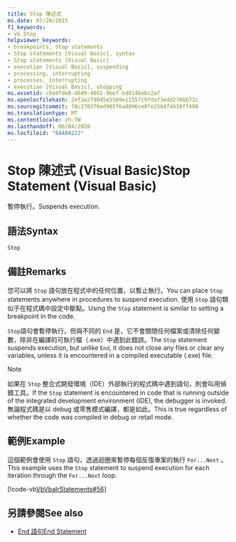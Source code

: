 ```yaml
---
title: Stop 陳述式
ms.date: 07/20/2015
f1_keywords:
- vb.Stop
helpviewer_keywords:
- breakpoints, Stop statements
- Stop statements [Visual Basic], syntax
- Stop statements [Visual Basic]
- execution [Visual Basic], suspending
- processing, interrupting
- processes, interrupting
- execution [Visual Basic], stopping
ms.assetid: c9a9fde0-d649-4662-9bef-bd0146ebc2a7
ms.openlocfilehash: 2ef1e2f9045e5509e11557c9fdaf3edd2786b72c
ms.sourcegitcommit: f8c270376ed905f6a8896ce0fe25b4f4b38ff498
ms.translationtype: MT
ms.contentlocale: zh-TW
ms.lasthandoff: 06/04/2020
ms.locfileid: "84404222"
---
```

# <a name="stop-statement-visual-basic"></a><span data-ttu-id="e9ce7-102">Stop 陳述式 (Visual Basic)</span><span class="sxs-lookup"><span data-stu-id="e9ce7-102">Stop Statement (Visual Basic)</span></span>
<span data-ttu-id="e9ce7-103">暫停執行。</span><span class="sxs-lookup"><span data-stu-id="e9ce7-103">Suspends execution.</span></span>  
  
## <a name="syntax"></a><span data-ttu-id="e9ce7-104">語法</span><span class="sxs-lookup"><span data-stu-id="e9ce7-104">Syntax</span></span>  
  
```vb  
Stop  
```  
  
## <a name="remarks"></a><span data-ttu-id="e9ce7-105">備註</span><span class="sxs-lookup"><span data-stu-id="e9ce7-105">Remarks</span></span>  
 <span data-ttu-id="e9ce7-106">您可以將 `Stop` 語句放在程式中的任何位置，以暫止執行。</span><span class="sxs-lookup"><span data-stu-id="e9ce7-106">You can place `Stop` statements anywhere in procedures to suspend execution.</span></span> <span data-ttu-id="e9ce7-107">使用 `Stop` 語句類似于在程式碼中設定中斷點。</span><span class="sxs-lookup"><span data-stu-id="e9ce7-107">Using the `Stop` statement is similar to setting a breakpoint in the code.</span></span>  
  
 <span data-ttu-id="e9ce7-108">`Stop`語句會暫停執行，但與不同的 `End` 是，它不會關閉任何檔案或清除任何變數，除非在編譯的可執行檔（.exe）中遇到此錯誤。</span><span class="sxs-lookup"><span data-stu-id="e9ce7-108">The `Stop` statement suspends execution, but unlike `End`, it does not close any files or clear any variables, unless it is encountered in a compiled executable (.exe) file.</span></span>  
  
> [!NOTE]
> <span data-ttu-id="e9ce7-109">如果在 `Stop` 整合式開發環境（IDE）外部執行的程式碼中遇到語句，則會叫用偵錯工具。</span><span class="sxs-lookup"><span data-stu-id="e9ce7-109">If the `Stop` statement is encountered in code that is running outside of the integrated development environment (IDE), the debugger is invoked.</span></span> <span data-ttu-id="e9ce7-110">無論程式碼是以 debug 或零售模式編譯，都是如此。</span><span class="sxs-lookup"><span data-stu-id="e9ce7-110">This is true regardless of whether the code was compiled in debug or retail mode.</span></span>  
  
## <a name="example"></a><span data-ttu-id="e9ce7-111">範例</span><span class="sxs-lookup"><span data-stu-id="e9ce7-111">Example</span></span>  
 <span data-ttu-id="e9ce7-112">這個範例會使用 `Stop` 語句，透過迴圈來暫停每個反復專案的執行 `For...Next` 。</span><span class="sxs-lookup"><span data-stu-id="e9ce7-112">This example uses the `Stop` statement to suspend execution for each iteration through the `For...Next` loop.</span></span>  
  
 [!code-vb[VbVbalrStatements#56](~/samples/snippets/visualbasic/VS_Snippets_VBCSharp/VbVbalrStatements/VB/Class1.vb#56)]  
  
## <a name="see-also"></a><span data-ttu-id="e9ce7-113">另請參閱</span><span class="sxs-lookup"><span data-stu-id="e9ce7-113">See also</span></span>

- [<span data-ttu-id="e9ce7-114">End 語句</span><span class="sxs-lookup"><span data-stu-id="e9ce7-114">End Statement</span></span>](end-statement.md)
